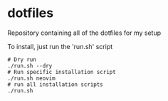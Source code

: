 # dotfiles
Repository containing all of the dotfiles for my setup

To install, just run the 'run.sh' script
```
# Dry run
./run.sh --dry
# Run specific installation script
./run.sh neovim
# run all installation scripts
./run.sh
```
